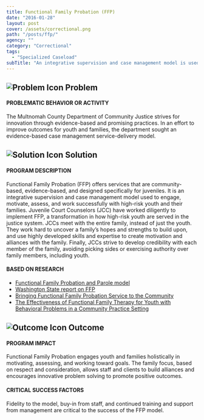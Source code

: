 ```yaml
---
title: Functional Family Probation (FFP)
date: "2016-01-28"
layout: post
cover: /assets/correctional.png
path: "/posts/ffp/"
agency: ""
category: "Correctional"
tags:
  - "Specialized Caseload"
subTitle: "An integrative supervision and case management model is used to engage, motivate, assess, and work successfully with high-risk youth and their families."
---
```

## ![Problem Icon](https://github.com/google/material-design-icons/raw/master/alert/1x_web/ic_error_outline_black_48dp.png "Problem") Problem

#### PROBLEMATIC BEHAVIOR OR ACTIVITY

The Multnomah County Department of Community Justice strives for innovation through evidence-based and promising practices. In an effort to improve outcomes for youth and families, the department sought an evidence-based case management service-delivery model.

## ![Solution Icon](https://github.com/google/material-design-icons/raw/master/action/1x_web/ic_lightbulb_outline_black_48dp.png "Solution") Solution

#### PROGRAM DESCRIPTION

Functional Family Probation (FFP) offers services that are community­-based, evidence­-based, and designed specifically for juveniles. It is an integrative supervision and case management model used to engage, motivate, assess, and work successfully with high-risk youth and their families. Juvenile Court Counselors (JCC) have worked diligently to implement FFP, a transformation in how high-risk youth are served in the justice system. JCCs meet with the entire family, instead of just the youth. They work hard to uncover a family’s hopes and strengths to build upon, and use highly developed skills and expertise to create motivation and alliances with the family. Finally, JCCs strive to develop credibility with each member of the family, avoiding picking sides or exercising authority over family members, including youth.

#### BASED ON RESEARCH

- [Functional Family Probation and Parole model](https://www.fftllc.com/ffp/model.html)
- [Washington State report on FFP](http://www.wsipp.wa.gov/ReportFile/1420)
- [Bringing Functional Family Probation Service to the Community](https://pdxscholar.library.pdx.edu/cgi/viewcontent.cgi?referer=&httpsredir=1&article=2435&context=open_access_etds)
- [The Effectiveness of Functional Family Therapy for Youth with Behavioral Problems in a Community Practice Setting](https://www.ncbi.nlm.nih.gov/pmc/articles/PMC4172308/)

## ![Outcome Icon](https://github.com/google/material-design-icons/raw/master/action/1x_web/ic_view_list_black_48dp.png "Outcome") Outcome

#### PROGRAM IMPACT

Functional Family Probation engages youth and families holistically in motivating, assessing, and working toward goals. The family focus, based on respect and consideration, allows staff and clients to build alliances and encourages innovative problem solving to promote positive outcomes.

#### CRITICAL SUCCESS FACTORS

Fidelity to the model, buy­-in from staff, and continued training and support from management are critical to the success of the FFP model.
